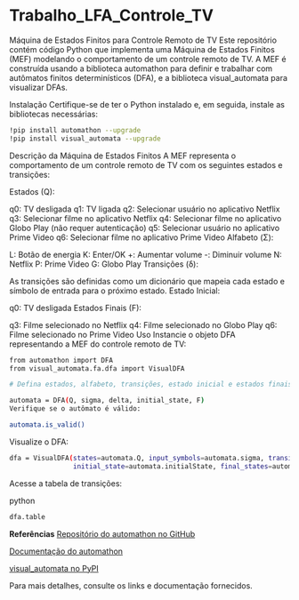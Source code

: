# Trabalho_LFA_Controle_TV
Máquina de Estados Finitos para Controle Remoto de TV
Este repositório contém código Python que implementa uma Máquina de Estados Finitos (MEF) modelando o comportamento de um controle remoto de TV. A MEF é construída usando a biblioteca automathon para definir e trabalhar com autômatos finitos determinísticos (DFA), e a biblioteca visual_automata para visualizar DFAs.

Instalação
Certifique-se de ter o Python instalado e, em seguida, instale as bibliotecas necessárias:

```bash
!pip install automathon --upgrade
!pip install visual_automata --upgrade
```

Descrição da Máquina de Estados Finitos
A MEF representa o comportamento de um controle remoto de TV com os seguintes estados e transições:

Estados (Q):

q0: TV desligada
q1: TV ligada
q2: Selecionar usuário no aplicativo Netflix
q3: Selecionar filme no aplicativo Netflix
q4: Selecionar filme no aplicativo Globo Play (não requer autenticação)
q5: Selecionar usuário no aplicativo Prime Video
q6: Selecionar filme no aplicativo Prime Video
Alfabeto (Σ):

L: Botão de energia
K: Enter/OK
+: Aumentar volume
-: Diminuir volume
N: Netflix
P: Prime Video
G: Globo Play
Transições (δ):

As transições são definidas como um dicionário que mapeia cada estado e símbolo de entrada para o próximo estado.
Estado Inicial:

q0: TV desligada
Estados Finais (F):

q3: Filme selecionado no Netflix
q4: Filme selecionado no Globo Play
q6: Filme selecionado no Prime Video
Uso
Instancie o objeto DFA representando a MEF do controle remoto de TV:

```bash
from automathon import DFA
from visual_automata.fa.dfa import VisualDFA

# Defina estados, alfabeto, transições, estado inicial e estados finais
```
```bash
automata = DFA(Q, sigma, delta, initial_state, F)
Verifique se o autômato é válido:
```
```bash
automata.is_valid()
```
Visualize o DFA:

```bash
dfa = VisualDFA(states=automata.Q, input_symbols=automata.sigma, transitions=automata.delta,
                initial_state=automata.initialState, final_states=automata.F)
```
Acesse a tabela de transições:

python
```bash
dfa.table
```
**Referências**
[Repositório do automathon no GitHub](https://github.com/rohaquinlop/automathon)

[Documentação do automathon](https://rohaquinlop.github.io/automathon/)

[visual_automata no PyPI](https://pypi.org/project/visual-automata/)

Para mais detalhes, consulte os links e documentação fornecidos.

